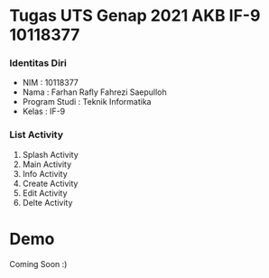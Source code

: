 # Tugas UTS Genap 2021 AKB IF-9 10118377

### Identitas Diri
- NIM : 10118377
- Nama : Farhan Rafly Fahrezi Saepulloh
- Program Studi : Teknik Informatika
- Kelas : IF-9

### List Activity
1. Splash Activity
2. Main Activity
3. Info Activity
4. Create Activity
5. Edit Activity
6. Delte Activity

# Demo
Coming Soon :)
